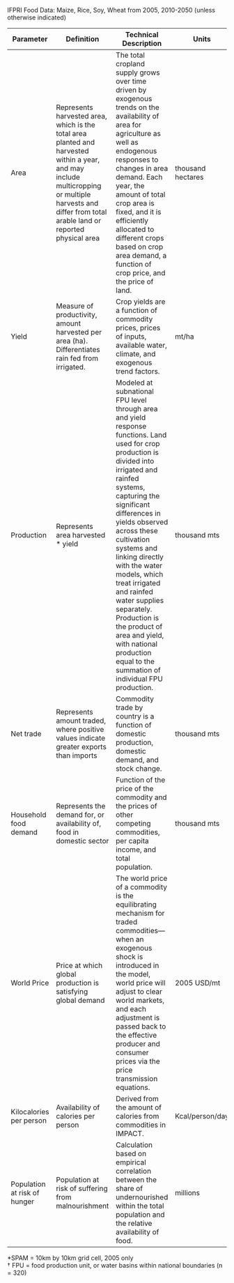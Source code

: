 
IFPRI Food Data: Maize, Rice, Soy, Wheat from 2005, 2010-2050 (unless otherwise indicated)


| Parameter                    | Definition                                                                                                                                                                                             | Technical Description                                                                                                                                                                                                                                                                                                                                                                                                                                                                  | Units             | Resolution            | Data Source                                  |
|------------------------------|--------------------------------------------------------------------------------------------------------------------------------------------------------------------------------------------------------|----------------------------------------------------------------------------------------------------------------------------------------------------------------------------------------------------------------------------------------------------------------------------------------------------------------------------------------------------------------------------------------------------------------------------------------------------------------------------------------|-------------------|-----------------------|----------------------------------------------|
| Area                         | Represents harvested area, which is the total area planted and harvested within a year, and may include multicropping or multiple harvests and differ from total arable land or reported physical area | The total cropland supply grows over time driven by exogenous trends on the availability of area for agriculture as well as endogenous responses to changes in area demand. Each year, the amount of total crop area is fixed, and it is efficiently allocated to different crops based on crop area demand, a function of crop price, and the price of land.                                                                                                                          | thousand hectares | national, FPU†, SPAM* | FAOSTAT commodity balances                   |
| Yield                        | Measure of productivity, amount harvested per area (ha). Differentiates rain fed from irrigated.                                                                                                       | Crop yields are a function of commodity prices, prices of inputs, available water, climate, and exogenous trend factors.                                                                                                                                                                                                                                                                                                                                                               | mt/ha             | national, FPU†, SPAM* | FAOSTAT commodity balances                   |
| Production                   | Represents area harvested * yield                                                                                                                                                                      | Modeled at subnational FPU level through area and yield response functions. Land used for crop production is divided into irrigated and rainfed systems, capturing the significant differences in yields observed across these cultivation systems and linking directly with the water models, which treat irrigated and rainfed water supplies separately. Production is the product of area and yield, with national production equal to the summation of individual FPU production. | thousand mts      | national, FPU†, SPAM* | calculated                                   |
| Net trade                    | Represents amount traded, where positive values indicate greater exports than imports                                                                                                                  | Commodity trade by country is a function of domestic production, domestic demand, and stock change.                                                                                                                                                                                                                                                                                                                                                                                    | thousand mts      | national              | FAOSTAT commodity balances                   |
| Household food demand        | Represents the demand for, or availability of, food in domestic sector                                                                                                                                 | Function of the price of the commodity and the prices of other competing commodities, per capita income, and total population.                                                                                                                                                                                                                                                                                                                                                         | thousand mts      | national              | FAOSTAT commodity balances                   |
| World Price                  | Price at which global production is satisfying global demand                                                                                                                                           | The world price of a commodity is the equilibrating mechanism for traded commodities—when an exogenous shock is introduced in the model, world price will adjust to clear world markets, and each adjustment is passed back to the effective producer and consumer prices via the price transmission equations.                                                                                                                                                                        | 2005 USD/mt       | global                | OECD Agricultural Market Access Database     |
| Kilocalories per person      | Availability of calories per person                                                                                                                                                                    | Derived from the amount of calories from commodities in IMPACT.                                                                                                                                                                                                                                                                                                                                                                                                                        | Kcal/person/day   | national              | FAOSTAT food supply                          |
| Population at risk of hunger | Population at risk of suffering from malnourishment                                                                                                                                                    | Calculation based on empirical correlation between the share of undernourished within the total population and the relative availability of food.                                                                                                                                                                                                                                                                                                                                      | millions          | national              | Calculated, adapted from Fischer et al. 2005 |

*SPAM = 10km by 10km grid cell, 2005 only  
† FPU = food production unit, or water basins within national boundaries (n = 320)


